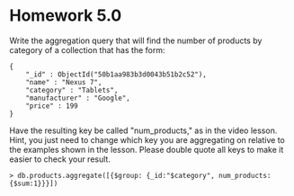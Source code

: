 Homework 5.0
=====

Write the aggregation query that will find the number of products by category of a collection that has the form:
```
{
	"_id" : ObjectId("50b1aa983b3d0043b51b2c52"),
	"name" : "Nexus 7",
	"category" : "Tablets",
	"manufacturer" : "Google",
	"price" : 199
}
```

Have the resulting key be called "num_products," as in the video lesson. Hint, you just need to change which key you are aggregating on relative to the examples shown in the lesson.
Please double quote all keys to make it easier to check your result.
```
> db.products.aggregate([{$group: {_id:"$category", num_products:{$sum:1}}}])
```
